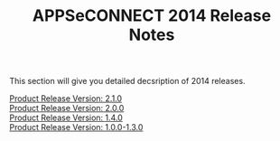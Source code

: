 ﻿---
title: "APPSeCONNECT 2014 Release Notes"
toc: true
tag: developers
category: "release-notes"
menus: 
    AECreleasenotes:
        title: "2014"
        weight: 9
        icon: fa fa-wpexplorer
        identifier: 2014Release
---

This section will give you detailed decsription of 2014 releases.

[Product Release Version: 2.1.0](/release-notes/2014-Q4/)    
[Product Release Version: 2.0.0](/release-notes/2014-Q3/)  
[Product Release Version: 1.4.0](/release-notes/2014-Q2/)  
[Product Release Version: 1.0.0-1.3.0](/release-notes/2014-Q1/)  

